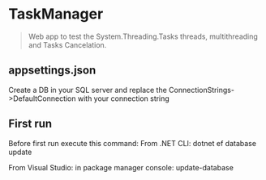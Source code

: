 # TaskManager
> Web app to test the System.Threading.Tasks threads, multithreading and Tasks Cancelation.

## appsettings.json
Create a DB in your SQL server and replace the ConnectionStrings->DefaultConnection with your connection string

## First run

Before first run execute this command: 
From .NET CLI: 
dotnet ef database update

From Visual Studio: in package manager console:
update-database 